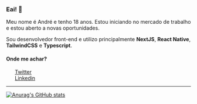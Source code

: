 ### Eai! 👋

Meu nome é André e tenho 18 anos. Estou iniciando no mercado de trabalho e estou aberto a novas oportunidades.

Sou desenvolvedor front-end e utilizo principalmente **NextJS**, **React Native**, **TailwindCSS** e **Typescript**.

#### Onde me achar?
<ul>
  <li style="display: flex; align-items: center;">
    <a href="https://twitter.com/@_andregamma" target="_blank" title="Twitter">Twitter</a>
  </li>
  <li style="display: flex; align-items: center;">
    <a href="https://www.linkedin.com/in/andregamma/" target="_blank" title="Twitter">Linkedin</a>
  </li>
</ul>

<hr>


[![Anurag's GitHub stats](https://github-readme-stats.vercel.app/api?username=andregamma&count_private=true&show_icons=true&theme=radical )](https://github.com/anuraghazra/github-readme-stats)


